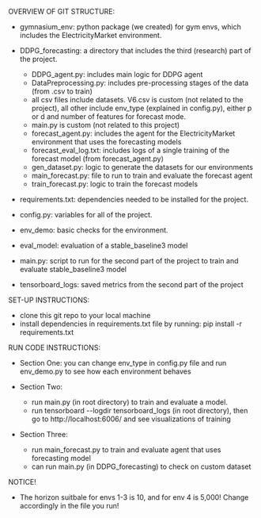 OVERVIEW OF GIT STRUCTURE:

  - gymnasium_env: python package (we created) for gym envs, which includes the ElectricityMarket environment.
    
  - DDPG_forecasting: a directory that includes the third (research) part of the project.
    
      * DDPG_agent.py: includes main logic for DDPG agent
      * DataPreprocessing.py: includes pre-processing stages of the data (from .csv to train)
      * all csv files include datasets. V6.csv is custom (not related to the project), all other include env_type (explained in config.py), either p or d and number of features for               forecast mode.
      * main.py is custom (not related to this project)
      * forecast_agent.py: includes the agent for the ElectricityMarket environment that uses the forecasting models
      * forecast_eval_log.txt: includes logs of a single training of the forecast model (from forecast_agent.py)
      * gen_dataset.py: logic to generate the datasets for our environments
      * main_forecast.py: file to run to train and evaluate the forecast agent
      * train_forecast.py: logic to train the forecast models
    
  - requirements.txt: dependencies needed to be installed for the project.
    
  - config.py: variables for all of the project.
    
  - env_demo: basic checks for the environment.
    
  - eval_model: evaluation of a stable_baseline3 model
    
  - main.py: script to run for the second part of the project to train and evaluate stable_baseline3 model
    
  - tensorboard_logs: saved metrics from the second part of the project

SET-UP INSTRUCTIONS:

  - clone this git repo to your local machine
  - install dependencies in requirements.txt file by running: pip install -r requirements.txt

RUN CODE INSTRUCTIONS:

  - Section One:
        you can change env_type in config.py file and run env_demo.py to see how each environment behaves
    
  - Section Two:
    * run main.py (in root directory) to train and evaluate a model.
    * run tensorboard --logdir tensorboard_logs (in root directory), then go to http://localhost:6006/ and see visualizations of training

  - Section Three:
     * run main_forecast.py to train and evaluate agent that uses forecasting model
     * can run main.py (in DDPG_forecasting) to check on custom dataset
    

NOTICE!
  - The horizon suitbale for envs 1-3 is 10, and for env 4 is 5,000! Change accordingly in the file you run!
